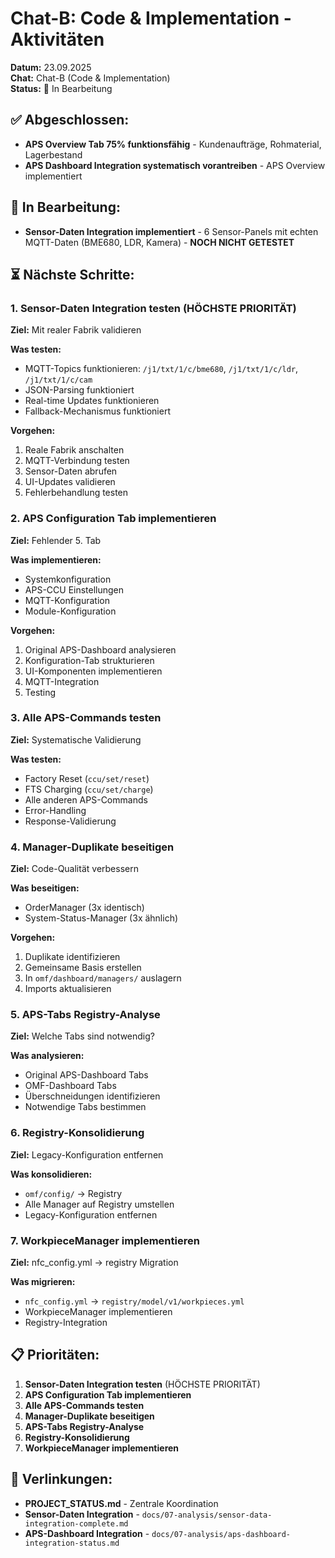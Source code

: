 # Chat-B: Code & Implementation - Aktivitäten

**Datum:** 23.09.2025  
**Chat:** Chat-B (Code & Implementation)  
**Status:** 🔄 In Bearbeitung

## ✅ **Abgeschlossen:**
- **APS Overview Tab 75% funktionsfähig** - Kundenaufträge, Rohmaterial, Lagerbestand
- **APS Dashboard Integration systematisch vorantreiben** - APS Overview implementiert

## 🔄 **In Bearbeitung:**
- **Sensor-Daten Integration implementiert** - 6 Sensor-Panels mit echten MQTT-Daten (BME680, LDR, Kamera) - **NOCH NICHT GETESTET**

## ⏳ **Nächste Schritte:**

### **1. Sensor-Daten Integration testen (HÖCHSTE PRIORITÄT)**
**Ziel:** Mit realer Fabrik validieren

**Was testen:**
- MQTT-Topics funktionieren: `/j1/txt/1/c/bme680`, `/j1/txt/1/c/ldr`, `/j1/txt/1/c/cam`
- JSON-Parsing funktioniert
- Real-time Updates funktionieren
- Fallback-Mechanismus funktioniert

**Vorgehen:**
1. Reale Fabrik anschalten
2. MQTT-Verbindung testen
3. Sensor-Daten abrufen
4. UI-Updates validieren
5. Fehlerbehandlung testen

### **2. APS Configuration Tab implementieren**
**Ziel:** Fehlender 5. Tab

**Was implementieren:**
- Systemkonfiguration
- APS-CCU Einstellungen
- MQTT-Konfiguration
- Module-Konfiguration

**Vorgehen:**
1. Original APS-Dashboard analysieren
2. Konfiguration-Tab strukturieren
3. UI-Komponenten implementieren
4. MQTT-Integration
5. Testing

### **3. Alle APS-Commands testen**
**Ziel:** Systematische Validierung

**Was testen:**
- Factory Reset (`ccu/set/reset`)
- FTS Charging (`ccu/set/charge`)
- Alle anderen APS-Commands
- Error-Handling
- Response-Validierung

### **4. Manager-Duplikate beseitigen**
**Ziel:** Code-Qualität verbessern

**Was beseitigen:**
- OrderManager (3x identisch)
- System-Status-Manager (3x ähnlich)

**Vorgehen:**
1. Duplikate identifizieren
2. Gemeinsame Basis erstellen
3. In `omf/dashboard/managers/` auslagern
4. Imports aktualisieren

### **5. APS-Tabs Registry-Analyse**
**Ziel:** Welche Tabs sind notwendig?

**Was analysieren:**
- Original APS-Dashboard Tabs
- OMF-Dashboard Tabs
- Überschneidungen identifizieren
- Notwendige Tabs bestimmen

### **6. Registry-Konsolidierung**
**Ziel:** Legacy-Konfiguration entfernen

**Was konsolidieren:**
- `omf/config/` → Registry
- Alle Manager auf Registry umstellen
- Legacy-Konfiguration entfernen

### **7. WorkpieceManager implementieren**
**Ziel:** nfc_config.yml → registry Migration

**Was migrieren:**
- `nfc_config.yml` → `registry/model/v1/workpieces.yml`
- WorkpieceManager implementieren
- Registry-Integration

## 📋 **Prioritäten:**
1. **Sensor-Daten Integration testen** (HÖCHSTE PRIORITÄT)
2. **APS Configuration Tab implementieren**
3. **Alle APS-Commands testen**
4. **Manager-Duplikate beseitigen**
5. **APS-Tabs Registry-Analyse**
6. **Registry-Konsolidierung**
7. **WorkpieceManager implementieren**

## 🔗 **Verlinkungen:**
- **PROJECT_STATUS.md** - Zentrale Koordination
- **Sensor-Daten Integration** - `docs/07-analysis/sensor-data-integration-complete.md`
- **APS-Dashboard Integration** - `docs/07-analysis/aps-dashboard-integration-status.md`
